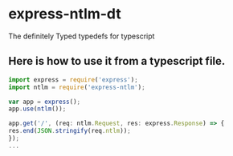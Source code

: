 # express-ntlm-dt
The definitely Typed typedefs for typescript

Here is how to use it from a typescript file.
----------------------------------------------

```javascript
import express = require('express');
import ntlm = require('express-ntlm');

var app = express();
app.use(ntlm());

app.get('/', (req: ntlm.Request, res: express.Response) => {
res.end(JSON.stringify(req.ntlm));
});
...
